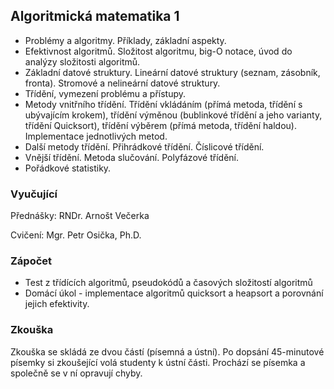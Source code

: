 ## Algoritmická matematika 1
- Problémy a algoritmy. Příklady, základní aspekty.
- Efektivnost algoritmů. Složitost algoritmu, big-O notace, úvod do analýzy složitosti algoritmů.
- Základní datové struktury. Lineární datové struktury (seznam, zásobník, fronta). Stromové a nelineární datové struktury.
- Třídění, vymezení problému a přístupy.
- Metody vnitřního třídění. Třídění vkládáním (přímá metoda, třídění s ubývajícím krokem), třídění výměnou (bublinkové třídění a jeho varianty, třídění Quicksort), třídění výběrem (přímá metoda, třídění haldou). Implementace jednotlivých metod.
- Další metody třídění. Přihrádkové třídění. Číslicové třídění.
- Vnější třídění. Metoda slučování. Polyfázové třídění.
- Pořádkové statistiky.

### Vyučující
Přednášky: RNDr. Arnošt Večerka

Cvičení: Mgr. Petr Osička, Ph.D.

### Zápočet
- Test z třídících algoritmů, pseudokódů a časových složitostí algoritmů
- Domácí úkol - implementace algoritmů quicksort a heapsort a porovnání jejich efektivity.

### Zkouška
Zkouška se skládá ze dvou částí (písemná a ústní). Po dopsání 45-minutové písemky si zkoušející volá studenty k ústní části. Prochází se písemka a společně se v ní opravují chyby.

